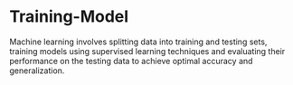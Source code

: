 # Training-Model
Machine learning involves splitting data into training and testing sets, training models using supervised learning techniques  and evaluating their performance on the testing data to achieve optimal accuracy and generalization.
